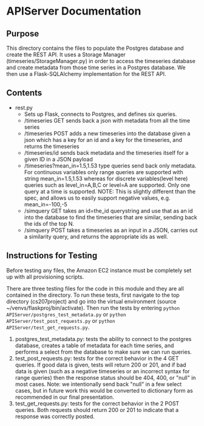 # APIServer Documentation

## Purpose
This directory contains the files to populate the Postgres database and create the REST API. It uses a Storage Manager (timeseries/StorageManager.py) in order to access the timeseries database and create metadata from those time series in a Postgres database. We then use a Flask-SQLAlchemy implementation for the REST API.

## Contents
* rest.py
  * Sets up Flask, connects to Postgres, and defines six queries.
  - /timeseries GET sends back a json with metadata from all the time series
  - /timeseries POST adds a new timeseries into the database given a json which has a key for an id and a key for the timeseries, and returns the timeseries
  - /timeseries/id sends back metadata and the timeseries itself for a given ID in a JSON payload
  - /timeseries?mean_in=1.5,1.53 type queries send back only metadata. For continuous variables only range queries are supported with string mean_in=1.5,1.53 whereas for discrete variables(level here) queries such as level_in=A,B,C or level=A are supported. Only one query at a time is supported. NOTE: This is slightly different than the spec, and allows us to easily support negative values, e.g. mean_in=-100,-5
  - /simquery GET takes an id=the_id querystring and use that as an id into the database to find the timeseries that are similar, sending back the ids of the top N.
  - /simquery POST takes a timeseries as an input in a JSON, carries out a similarity query, and returns the appropriate ids as well.

## Instructions for Testing
Before testing any files, the Amazon EC2 instance must be completely set up with all provisioning scripts.

There are three testing files for the code in this module and they are all contained in the directory. To run these tests, first navigate to the top directory (cs207project) and go into the virtual environment (source ~/venvs/flaskproj/bin/activate). Then run the tests by entering `python APIServer/postgres_test_metadata.py` or `python APIServer/test_post_requests.py` or `python APIServer/test_get_requests.py`.

1. postgres_test_metadata.py: tests the ability to connect to the postgres database, creates a table of metadata for each time series, and performs a select from the database to make sure we can run queries.
2. test_post_requests.py: tests for the correct behavior in the 4 GET queries. If good data is given, tests will return 200 or 201, and if bad data is given (such as a negative timeseries or an incorrect syntax for range queries) then the response status should be 404, 400, or "null" in most cases. Note: we intentionally send back "null" in a few select cases, but in future work this would be converted to dictionary form as recommended in our final presentation.
3. test_get_requests.py: tests for the correct behavior in the 2 POST queries. Both requests should return 200 or 201 to indicate that a response was correctly posted.
